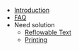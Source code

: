  - [Introduction](https://github.com/coolwanglu/pdf2htmlEX/wiki/Introduction)
 - [FAQ](https://github.com/coolwanglu/pdf2htmlEX/wiki/FAQ)
 - Need solution
   * [Reflowable Text](https://github.com/coolwanglu/pdf2htmlEX/wiki/Reflowable-Text)
   * [Printing](https://github.com/coolwanglu/pdf2htmlEX/wiki/Printing)